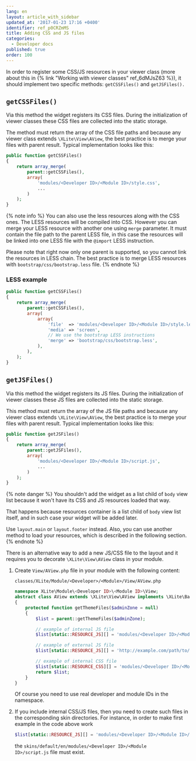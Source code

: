 ```yaml
---
lang: en
layout: article_with_sidebar
updated_at: '2017-01-23 17:16 +0400'
identifier: ref_p0CRZmMS
title: Adding CSS and JS files
categories:
  - Developer docs
published: true
order: 100
---
```



In order to register some CSS/JS resources in your viewer class (more about this in {% link "Working with viewer classes" ref_6dMJsZ63 %}), it should implement two specific methods: `getCSSFiles()` and `getJSFiles().`

## `getCSSFiles()`

Via this method the widget registers its CSS files. During the initialization of viewer classes these CSS files are collected into the static storage.

The method must return the array of the CSS file paths and because any viewer class extends `\XLite\View\AView`, the best practice is to merge your files with parent result. Typical implementation looks like this:

```php
public function getCSSFiles()
{
	return array_merge(
		parent::getCSSFiles(),
		array(
			'modules/<Developer ID>/<Module ID>/style.css',
			...
		)
	);
}
```

{% note info %}
You can also use the less resources along with the CSS ones. The LESS resources will be compiled into CSS. However you can merge your LESS resource with another one using `merge` parameter. It must contain the file path to the parent LESS file, in this case the resources will be linked into one LESS file with the `@import` LESS instruction.

Please note that right now only one parent is supported, so you cannot link the resources in LESS chain. The best practice is to merge LESS resources with `bootstrap/css/bootstrap.less` file.
{% endnote %}

### LESS example

```php
public function getCSSFiles()
{
    return array_merge(
		parent::getCSSFiles(),
        array(
			array(
			   	'file'  => 'modules/<Developer ID>/<Module ID>/style.less',
            	'media' => 'screen',
            	// We use the bootstrap LESS instructions
            	'merge' => 'bootstrap/css/bootstrap.less',
			),
        ),
    );
}
```

## `getJSFiles()`

Via this method the widget registers its JS files. During the initialization of viewer classes these JS files are collected into the static storage.

This method must return the array of the JS file paths and because any viewer class extends `\XLite\View\AView`, the best practice is to merge your files with parent result. Typical implementation looks like this:

```php
public function getJSFiles()
{
	return array_merge(
		parent::getJSFiles(),
		array(
			'modules/<Developer ID>/<Module ID>/script.js',
			...
		)
	);
}
```

{% note danger %}
You shouldn't add the widget as a list child of `body` view list because it won't have its CSS and JS resources loaded that way.

That happens because resources container is a list child of `body` view list itself, and in such case your widget will be added later.

Use `layout.main` or `layout.footer` instead. Also, you can use another method to load your resources, which is described in the following section.
{% endnote %}

There is an alternative way to add a new JS/CSS file to the layout and it requires you to decorate `\XLite\View\AView` class in your module.

1.  Create `View/AView.php` file in your module with the following content: 

    `classes/XLite/Module/<Developer>/<Module>/View/AView.php`
    
    ```php
    namespace XLite\Module\<Developer ID>\<Module ID>\View;
    abstract class AView extends \XLite\View\AView implements \XLite\Base\IDecorator
    {
        protected function getThemeFiles($adminZone = null)
        {
            $list = parent::getThemeFiles($adminZone);

    		// example of internal JS file
            $list[static::RESOURCE_JS][] = 'modules/<Developer ID>/<Module ID>/script.js';

    		// example of external JS file
            $list[static::RESOURCE_JS][] = 'http://example.com/path/to/script.js';

    		// example of internal CSS file
            $list[static::RESOURCE_CSS][] = 'modules/<Developer ID>/<Module ID>/style.css';
            return $list;
        }
    }
    ```

    Of course you need to use real developer and module IDs in the namespace.

2.  If you include internal CSS/JS files, then you need to create such files in the corresponding skin directories. For instance, in order to make first example in the code above work

    ```php
    $list[static::RESOURCE_JS][] = 'modules/<Developer ID>/<Module ID>/script.js';
    ```

    the `skins/default/en/modules/<Developer ID>/<Module ID>/script.js` file must exist.
